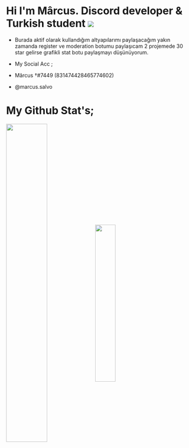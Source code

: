 

# Hi I'm Mârcus. Discord developer & Turkish student ![](https://komarev.com/ghpvc/?username=your-github-Reyesex&color=511616)

- Burada aktif olarak kullandığım altyapılarımı paylaşacağım yakın zamanda register ve moderation botumu paylaşıcam 2 projemede 30 star gelirse grafikli stat botu paylaşmayı düşünüyorum.

- My Social Acc ;

- Mârcus †#7449 (831474428465774602)
- @marcus.salvo

# My Github Stat's;
<img width="47%" align="middle" src="https://github-readme-stats.vercel.app/api?username=Marcus1944&show_icons=true&hide_title=true&theme=merko">
<img width="33%" align="middle" src="https://github-readme-stats.vercel.app/api/top-langs/?username=Marcus1944&show_icons=true&hide_title=true&theme=merko">

